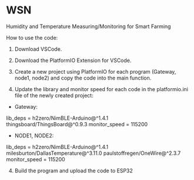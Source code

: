 # WSN
Humidity and Temperature Measuring/Monitoring for Smart Farming


How to use the code:

1. Download VSCode.

2. Download the PlatformIO Extension for VSCode.

3. Create a new project using PlatformIO for each program (Gateway, node1, node2) and copy the code into the main function.

3. Update the library and monitor speed for each code in the platformio.ini file of the newly created project:

- Gateway:

lib_deps = h2zero/NimBLE-Arduino@^1.4.1
thingsboard/ThingsBoard@^0.9.3
monitor_speed = 115200

- NODE1, NODE2:

lib_deps = h2zero/NimBLE-Arduino@^1.4.1
milesburton/DallasTemperature@^3.11.0
paulstoffregen/OneWire@^2.3.7
monitor_speed = 115200

4. Build the program and upload the code to ESP32
